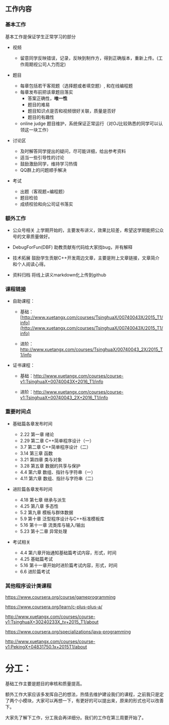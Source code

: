 ## 工作内容


### 基本工作

基本工作是保证学生正常学习的部分

- 视频
    - 留意同学反映错误，记录，反映到制作方，得到正确版本，重新上传。(工作周期视公司人力而定)

- 题目
    - 每章包括若干客观题（选择题或者填空题）, 和在线编程题
    - 每章发布前把该章题目落实
        - 答案正确性，**唯一性**
        - 题目的难易
        - 题目知识点是否和视频很好关联，质量是否好
        - 题目的有趣性
    - online judge 题目维护，系统保证正常运行（对OJ比较熟悉的同学可以认领这一块工作）

- 讨论区
    - 及时解答同学提出的疑问，尽可能详细，给出参考资料
    - 适当一些引导性的讨论
    - 鼓励激励同学，维持学习热情
    - QQ群上的问题顺手解决

- 考试
    - 出题（客观题+编程题）
    - 题目检验
    - 成绩校验和向公司证书落实

### 额外工作
- 公众号相关
   上学期开始的，主要发布讲义，效果比较差，希望这学期能把公众号的文章质量做好。

- DebugForFun(DBF)
   助教贡献有代码给大家找bug，并有解释

- 技术拓展
   鼓励学生贡献C++开发周边文章，主要是附上文章链接，文章简介和个人阅读心得。

- 资料归档
   将线上讲义markdown化上传到github

### 课程链接
- 自助课程：
    - 基础：[http://www.xuetangx.com/courses/TsinghuaX/00740043X/2015_T1/info](http://www.xuetangx.com/courses/TsinghuaX/00740043X/2015_T1/info)

    - 进阶：http://www.xuetangx.com/courses/TsinghuaX/00740043_2X/2015_T1/info

- 证书课程：
    - 基础：http://www.xuetangx.com/courses/course-v1:TsinghuaX+00740043X+2016_T1/info

    - 进阶：http://www.xuetangx.com/courses/course-v1:TsinghuaX+00740043_2X+2016_T1/info

### 重要时间点
- 基础篇各章发布时间
    - 2.22 第一章 绪论
    - 2.29 第二章 C++简单程序设计（一）
    - 3.7  第二章 C++简单程序设计（二）
    - 3.14 第三章 函数
    - 3.21 第四章 类与对象
    - 3.28 第五章 数据的共享与保护
    - 4.4  第六章 数组、指针与字符串（一）
    - 4.11 第六章 数组、指针与字符串（二）

- 进阶篇各章发布时间
    - 4.18 第七章 继承与派生
    - 4.25 第八章 多态性
    - 5.2  第九章 模板与群体数据
    - 5.9  第十章 泛型程序设计与C++标准模板库
    - 5.16 第十一章 流类库与输入/输出
    - 5.23 第十二章 异常处理

- 考试相关
    - 4.4 第六章开始通知基础篇考试内容，形式，时间
    - 4.25 基础篇考试
    - 5.16 第十一章开始时进阶篇考试内容，形式，时间
    - 6.6 进阶篇考试

### 其他程序设计类课程

https://www.coursera.org/course/gameprogramming

https://www.coursera.org/learn/c-plus-plus-a/

http://www.xuetangx.com/courses/course-v1:TsinghuaX+30240233X_tv+2015_T1/about

https://www.coursera.org/specializations/java-programming

http://www.xuetangx.com/courses/course-v1:PekingX+04831750.1x+2015T1/about

# 分工：

基础工作主要是题目的审核和质量提高。

额外工作大家应该多发挥自己的想法，热情去维护建设我们的课程，之前我只是定了两个小模块，大家可以再想一下，有更好的可以提出来，原来的形式也可以改善下。

大家先了解下工作，分工我会再详细分。我们的工作在第三周要开始了。
